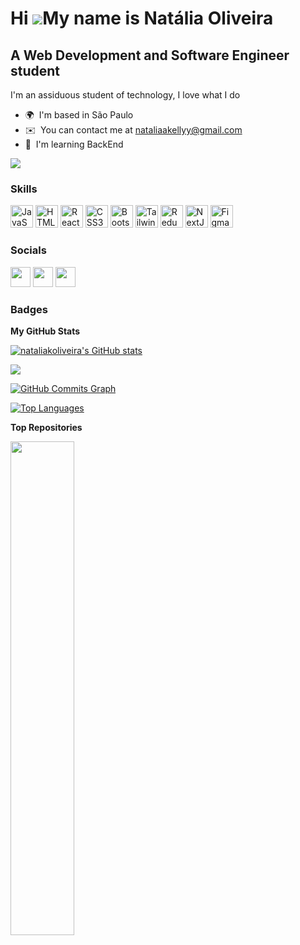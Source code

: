 Hi ![](https://user-images.githubusercontent.com/18350557/176309783-0785949b-9127-417c-8b55-ab5a4333674e.gif)My name is Natália Oliveira
========================================================================================================================================

A Web Development and Software Engineer student
-----------------------------------------------

I'm an assiduous student of technology, I love what I do

* 🌍  I'm based in São Paulo
* ✉️  You can contact me at [nataliaakellyy@gmail.com](mailto:nataliaakellyy@gmail.com)
* 🧠  I'm learning BackEnd

<a href="https://www.github.com/nataliakoliveira" target="_blank" rel="noreferrer"><img
src="https://img.shields.io/github/followers/nataliakoliveira?logo=github&style=for-the-badge&color=ec4899&labelColor=27272a" /></a>

### Skills


<p align="left">
<a href="https://developer.mozilla.org/en-US/docs/Web/JavaScript" target="_blank" rel="noreferrer"><img src="https://raw.githubusercontent.com/danielcranney/readme-generator/main/public/icons/skills/javascript-colored.svg" width="36" height="36" alt="JavaScript" /></a>
<a href="https://developer.mozilla.org/en-US/docs/Glossary/HTML5" target="_blank" rel="noreferrer"><img src="https://raw.githubusercontent.com/danielcranney/readme-generator/main/public/icons/skills/html5-colored.svg" width="36" height="36" alt="HTML5" /></a>
<a href="https://reactjs.org/" target="_blank" rel="noreferrer"><img src="https://raw.githubusercontent.com/danielcranney/readme-generator/main/public/icons/skills/react-colored.svg" width="36" height="36" alt="React" /></a>
<a href="https://www.w3.org/TR/CSS/#css" target="_blank" rel="noreferrer"><img src="https://raw.githubusercontent.com/danielcranney/readme-generator/main/public/icons/skills/css3-colored.svg" width="36" height="36" alt="CSS3" /></a>
<a href="https://getbootstrap.com/" target="_blank" rel="noreferrer"><img src="https://raw.githubusercontent.com/danielcranney/readme-generator/main/public/icons/skills/bootstrap-colored.svg" width="36" height="36" alt="Bootstrap" /></a>
<a href="https://tailwindcss.com/" target="_blank" rel="noreferrer"><img src="https://raw.githubusercontent.com/danielcranney/readme-generator/main/public/icons/skills/tailwindcss-colored.svg" width="36" height="36" alt="TailwindCSS" /></a>
<a href="https://redux.js.org/" target="_blank" rel="noreferrer"><img src="https://raw.githubusercontent.com/danielcranney/readme-generator/main/public/icons/skills/redux-colored.svg" width="36" height="36" alt="Redux" /></a>
<a href="https://nextjs.org/docs" target="_blank" rel="noreferrer"><img src="https://raw.githubusercontent.com/danielcranney/readme-generator/main/public/icons/skills/nextjs-colored.svg" width="36" height="36" alt="NextJs" /></a>
<a href="https://www.figma.com/" target="_blank" rel="noreferrer"><img src="https://raw.githubusercontent.com/danielcranney/readme-generator/main/public/icons/skills/figma-colored.svg" width="36" height="36" alt="Figma" /></a>
</p>


### Socials

<p align="left"> <a href="https://discord.com/users/Natália Oliveira#6064" target="_blank" rel="noreferrer"><img src="https://raw.githubusercontent.com/danielcranney/readme-generator/main/public/icons/socials/discord.svg" width="32" height="32" /></a> <a href="https://www.github.com/nataliakoliveira" target="_blank" rel="noreferrer"><img src="https://raw.githubusercontent.com/danielcranney/readme-generator/main/public/icons/socials/github.svg" width="32" height="32" /></a> <a href="https://www.linkedin.com/in/nataliaoliveira--/" target="_blank" rel="noreferrer"><img src="https://raw.githubusercontent.com/danielcranney/readme-generator/main/public/icons/socials/linkedin.svg" width="32" height="32" /></a></p>

### Badges

<b>My GitHub Stats</b>

<a href="http://www.github.com/nataliakoliveira"><img src="https://github-readme-stats.vercel.app/api?username=nataliakoliveira&show_icons=true&hide=&count_private=true&title_color=ec4899&text_color=10b981&icon_color=ec4899&bg_color=27272a&hide_border=true&show_icons=true" alt="nataliakoliveira's GitHub stats" /></a>

<a href="http://www.github.com/nataliakoliveira"><img src="https://github-readme-streak-stats.herokuapp.com/?user=nataliakoliveira&stroke=10b981&background=27272a&ring=ec4899&fire=ec4899&currStreakNum=10b981&currStreakLabel=ec4899&sideNums=10b981&sideLabels=10b981&dates=10b981&hide_border=true" /></a>

<a href="http://www.github.com/nataliakoliveira"><img src="https://activity-graph.herokuapp.com/graph?username=nataliakoliveira&bg_color=27272a&color=10b981&line=ec4899&point=10b981&area_color=27272a&area=true&hide_border=true&custom_title=GitHub%20Commits%20Graph" alt="GitHub Commits Graph" /></a>

<a href="https://github.com/nataliakoliveira" align="left"><img src="https://github-readme-stats.vercel.app/api/top-langs/?username=nataliakoliveira&langs_count=10&title_color=ec4899&text_color=10b981&icon_color=ec4899&bg_color=27272a&hide_border=true&locale=en&custom_title=Top%20%Languages" alt="Top Languages" /></a>

<b>Top Repositories</b>

<div width="100%" align="center"><a href="https://github.com/nataliakoliveira/trybe-exercicios" align="left"><img align="left" width="45%" src="https://github-readme-stats.vercel.app/api/pin/?username=nataliakoliveira&repo=trybe-exercicios&title_color=ec4899&text_color=10b981&icon_color=ec4899&bg_color=27272a&hide_border=true&locale=en" /></a></div><br /><br /><br /><br /><br /><br /><br />
